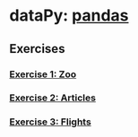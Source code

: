 # dataPy: [pandas](https://pandas.pydata.org/)


##  Exercises

### [Exercise 1: Zoo](../scripts/zoo,py)

### [Exercise 2: Articles](../scripts/articles,py)

### [Exercise 3: Flights](../scripts/flights,py)
